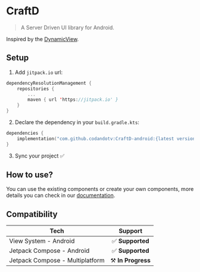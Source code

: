 # CraftD

> A Server Driven UI library for Android.

Inspired by the [DynamicView](https://github.com/rviannaoliveira/DynamicView/).


## Setup

1. Add `jitpack.io` url:

```kotlin
dependencyResolutionManagement {
    repositories {
        ...
        maven { url 'https://jitpack.io' }
    }
}
```

2. Declare the dependency in your `build.gradle.kts`:

```kotlin
dependencies {
    implementation("com.github.codandotv:CraftD-android:{latest version}")
}
```

3. Sync your project ✅

## How to use?

You can use the existing components or create your own components, more details you can check in our [documentation](./docs/index.md).

## Compatibility

| Tech                            |      Support         |
|---------------------------------|:--------------------:|
| View System - Android           |  ✅ **Supported**    |
| Jetpack Compose - Android       |  ✅ **Supported**    |
| Jetpack Compose - Multiplatform |  ⚒️ **In Progress**   |
